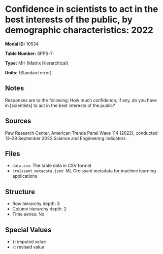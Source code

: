 # Confidence in scientists to act in the best interests of the public, by demographic characteristics: 2022

**Modal ID:** 10534

**Table Number:** SPPS-7

**Type:** MH (Matrix Hierarchical)

**Units:** (Standard error)

## Notes

Responses are to the following: How much confidence, if any, do you have in [scientists] to act in the best interests of the public?

## Sources

Pew Research Center, American Trends Panel Wave 114 (2022), conducted 13–28 September 2022.Science and Engineering Indicators

## Files

- `data.csv`: The table data in CSV format
- `croissant_metadata.json`: ML Croissant metadata for machine learning applications

## Structure

- Row hierarchy depth: 3
- Column hierarchy depth: 2
- Time series: No

## Special Values

- `i`: imputed value
- `r`: revised value

